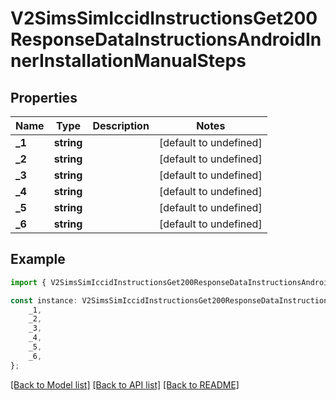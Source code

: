 # V2SimsSimIccidInstructionsGet200ResponseDataInstructionsAndroidInnerInstallationManualSteps


## Properties

Name | Type | Description | Notes
------------ | ------------- | ------------- | -------------
**_1** | **string** |  | [default to undefined]
**_2** | **string** |  | [default to undefined]
**_3** | **string** |  | [default to undefined]
**_4** | **string** |  | [default to undefined]
**_5** | **string** |  | [default to undefined]
**_6** | **string** |  | [default to undefined]

## Example

```typescript
import { V2SimsSimIccidInstructionsGet200ResponseDataInstructionsAndroidInnerInstallationManualSteps } from '@airhalo/client';

const instance: V2SimsSimIccidInstructionsGet200ResponseDataInstructionsAndroidInnerInstallationManualSteps = {
    _1,
    _2,
    _3,
    _4,
    _5,
    _6,
};
```

[[Back to Model list]](../README.md#documentation-for-models) [[Back to API list]](../README.md#documentation-for-api-endpoints) [[Back to README]](../README.md)
